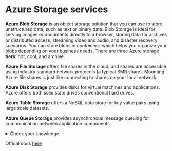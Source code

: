 # Azure Storage services

**Azure Blob Storage** is an object storage solution that you can use to store unstructured data, such as text or binary data. Blob Storage is ideal for serving images or documents directly to a browser, storing data for archives or distributed access, streaming video and audio, and disaster recovery scenarios. You can store blobs in *containers*, which helps you organize your blobs depending on your business needs. There are three Azure storage **tiers**: hot, cool, and archive.

**Azure File Storage** offers file shares in the cloud, and shares are accessible using industry standard network protocols (a typical SMB share). Mounting Azure file shares is just like connecting to shares on your local network.

**Azure Disk Storage** provides disks for virtual machines and applications. Azure offers both solid state drives conventional hard drives.

**Azure Table Storage** offers a NoSQL data store for key value pairs using large scale datasets.

**Azure Queue Storage** provides asynchronous message queuing for communication between application components.

<details>
  <summary> Check your knowledge </summary>
1. What is the first step that you would take in order to share an image file as a blob in Azure Storage?

- Create an Azure Storage container to store the image.
- **Create an Azure Storage account.**
- Upload the image file and create a container.
- Use a Shared Access Signature (SAS) token to restrict access to the image.

*You must create an Azure Storage account before you can use any Azure Storage features.*
2. Which Azure Storage option is better for storing data for backup and restore, disaster recovery, and archiving?

- Azure Files Storage
- Azure Disk Storage
- **Azure Blob Storage**

*Azure Blob Storage is your best option for storing disaster recovery files and archives.*
</details>

Offical docs [here](https://docs.microsoft.com/en-us/azure/storage/)
